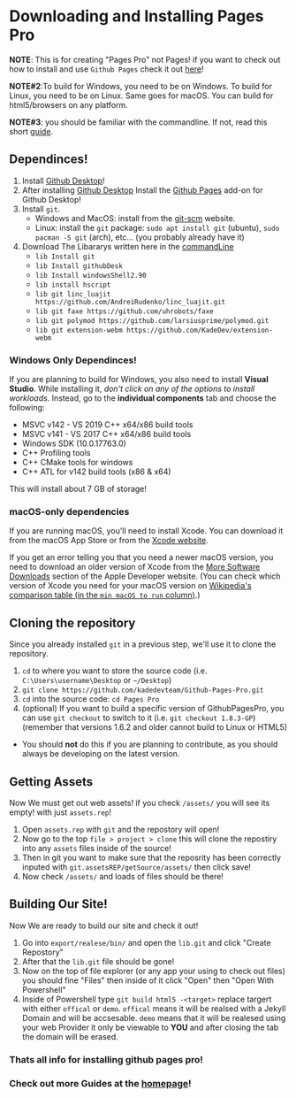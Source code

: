 # Downloading and Installing Pages Pro

**NOTE**: This is for creating "Pages Pro" not Pages! if you want to check out how to install and use `Github Pages` check it out [here]()!

**NOTE#2**:To build for Windows, you need to be on Windows. To build for Linux, you need to be on Linux. Same goes for macOS. You can build for html5/browsers on any platform.

**NOTE#3**: you should be familiar with the commandline. If not, read this short [guide](https://kadedevteam.github.io/GithubPagesPro/commandline).

## Dependinces!
1. Install [Github Desktop](https://desktop.github.com/)!
2. After installing [Github Desktop](https://desktop.github.com/) Install the [Github Pages](https://desktop.github.com/) add-on for Github Desktop!
3. Install `git`.
	 - Windows and MacOS: install from the [git-scm](https://git-scm.com/downloads) website.
	 - Linux: install the `git` package: `sudo apt install git` (ubuntu), `sudo pacman -S git` (arch), etc... (you probably already have it)
4. Download The Libararys written here in the [commandLine](https://kadedevteam.github.io/GithubPagesPro/)
   - `lib Install git`
   - `lib Install githubDesk`
   - `lib Install windowsShell2.90`
   - `lib install hscript`
   - `lib git linc_luajit https://github.com/AndreiRudenko/linc_luajit.git`
   - `lib git faxe https://github.com/uhrobots/faxe`
   - `lib git polymod https://github.com/larsiusprime/polymod.git`
   - `lib git extension-webm https://github.com/KadeDev/extension-webm`

### Windows Only Dependinces!
If you are planning to build for Windows, you also need to install **Visual Studio**. While installing it, *don't click on any of the options to install workloads*. Instead, go to the **individual components** tab and choose the following:

-   MSVC v142 - VS 2019 C++ x64/x86 build tools
-   MSVC v141 - VS 2017 C++ x64/x86 build tools
-   Windows SDK (10.0.17763.0)
-   C++ Profiling tools
-   C++ CMake tools for windows
-   C++ ATL for v142 build tools (x86 & x64)

This will install about 7 GB of storage!

### macOS-only dependencies
If you are running macOS, you'll need to install Xcode. You can download it from the macOS App Store or from the [Xcode website](https://developer.apple.com/xcode/).

If you get an error telling you that you need a newer macOS version, you need to download an older version of Xcode from the [More Software Downloads](https://developer.apple.com/download/more/) section of the Apple Developer website. (You can check which version of Xcode you need for your macOS version on [Wikipedia's comparison table (in the `min macOS to run` column)](https://en.wikipedia.org/wiki/Xcode#Version_comparison_table).)

## Cloning the repository
Since you already installed `git` in a previous step, we'll use it to clone the repository.
1. `cd` to where you want to store the source code (i.e. `C:\Users\username\Desktop` or `~/Desktop`)
2. `git clone https://github.com/kadedevteam/Github-Pages-Pro.git`
3. `cd` into the source code: `cd Pages Pro`
4. (optional) If you want to build a specific version of GithubPagesPro, you can use `git checkout` to switch to it (i.e. `git checkout 1.8.3-GP`) (remember that versions 1.6.2 and older cannot build to Linux or HTML5)
- You should **not** do this if you are planning to contribute, as you should always be developing on the latest version.

## Getting Assets
Now We must get out web assets! if you check `/assets/` you will see its empty! with just `assets.rep`!
1. Open `assets.rep` with `git` and the repostory will open!
2. Now go to the top `file > project > clone` this will clone the repostiry into any `assets` files inside of the source!
3. Then in git you want to make sure that the reposrity has been correctly inputed with `git.assetsREP/getSource/assets/` then click save!
4. Now check `/assets/` and loads of files should be there!

## Building Our Site!
Now We are ready to build our site and check it out! 
1. Go into `export/realese/bin/` and open the `lib.git` and click "Create Repostory"
2. After that the `lib.git` file should be gone!
3. Now on the top of file explorer (or any app your using to check out files) you should fine "Files" then inside of it click "Open" then "Open With Powershell"
4. Inside of Powershell type `git build html5 -<target>` replace targert with either `offical` or `demo`. `offical` means it will be realsed with a Jekyll Domain and will be accsesable.
`demo` means that it will be realesed using your web Provider it only be viewable to **YOU** and after closing the tab the domain will be erased.

### Thats all info for installing github pages pro!
### Check out more Guides at the [homepage](https://kadedevteam.github.io/GithubPagesPro/)!
